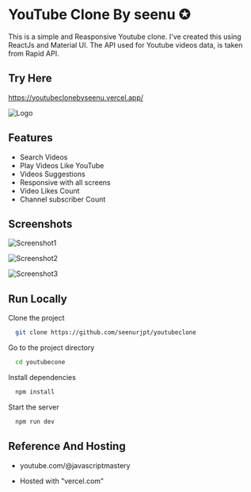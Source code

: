 
# YouTube Clone By seenu ✪

This is a simple and Reasponsive Youtube clone. 
I've created this using ReactJs and Material UI. The API used for Youtube videos data, is taken from Rapid API. 


## Try Here

https://youtubeclonebyseenu.vercel.app/

![Logo](https://i.postimg.cc/CLnq5Q6V/icons8-youtube-64.png)
## Features

- Search Videos
- Play Videos Like YouTube
- Videos Suggestions
- Responsive with all screens
- Video Likes Count
- Channel subscriber Count



## Screenshots

![Screenshot1](https://i.ibb.co/7yRfHqn/image.png)

![Screenshot2](https://i.ibb.co/sytnGVs/image.png)

![Screenshot3](https://i.ibb.co/kcrjNc1/image.png)


## Run Locally

Clone the project

```bash
  git clone https://github.com/seenurjpt/youtubeclone
```

Go to the project directory

```bash
  cd youtubecone
```

Install dependencies

```bash
  npm install
```

Start the server

```bash
  npm run dev
```


## Reference And Hosting

- youtube.com/@javascriptmastery

- Hosted with "vercel.com"
